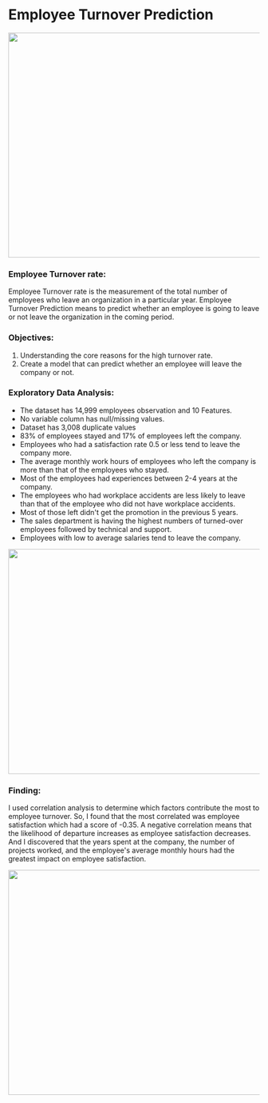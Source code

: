 # **Employee Turnover Prediction**


<p align="center">
  <img width="700" height="450" src="https://user-images.githubusercontent.com/75139815/109006730-6aa41700-76bc-11eb-8232-34e3280716e7.png">
</p>
  
<p><p>
  
### **Employee Turnover rate:**

Employee Turnover rate is the measurement of the total number of employees who leave an organization in a particular year. 
 Employee Turnover Prediction means to predict whether an employee is going to leave or not leave the organization in the 
coming period.


### **Objectives:**

1. Understanding the core reasons for the high turnover rate.
2. Create a model that can predict whether an employee will leave the company or not.


### **Exploratory Data Analysis:**

- The dataset has 14,999 employees observation and 10 Features.
- No variable column has null/missing values.
- Dataset has 3,008 duplicate values
- 83% of employees stayed and 17% of employees left the company.
- Employees who had a satisfaction rate 0.5 or less tend to leave the company more.
- The average monthly work hours of employees who left the company is more than that of the employees who stayed.
- Most of the employees had experiences between 2-4 years at the company.
- The employees who had workplace accidents are less likely to leave than that of the employee who did not have workplace accidents.
- Most of those left didn't get the promotion in the previous 5 years.
- The sales department is having the highest numbers of turned-over employees followed by technical and support.
- Employees with low to average salaries tend to leave the company.


<p align="center">
  <img width="550" height="450" src="https://user-images.githubusercontent.com/75139815/109011584-1d2aa880-76c2-11eb-9387-f80c8ef0448d.png">
</p>

<p><p>

### **Finding:**

I used correlation analysis to determine which factors contribute the most to employee turnover. So, I found that the most correlated was employee satisfaction which had a score of -0.35. A negative correlation means that the likelihood of departure increases as employee satisfaction decreases. And I discovered that the years spent at the company, the number of projects worked, and the employee's average monthly hours had the greatest impact on employee satisfaction.


<p align="center">
  <img width="550" height="450" src="https://user-images.githubusercontent.com/75139815/109011584-1d2aa880-76c2-11eb-9387-f80c8ef0448d.png">
</p>

<p><p>
